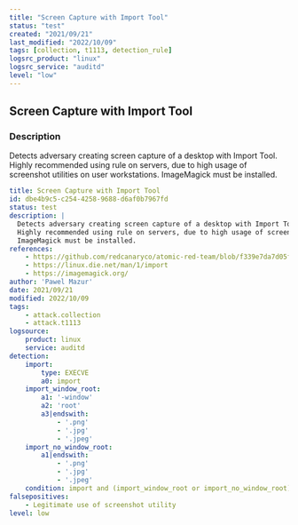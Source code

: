 ```yaml
---
title: "Screen Capture with Import Tool"
status: "test"
created: "2021/09/21"
last_modified: "2022/10/09"
tags: [collection, t1113, detection_rule]
logsrc_product: "linux"
logsrc_service: "auditd"
level: "low"
---
```


## Screen Capture with Import Tool

### Description

Detects adversary creating screen capture of a desktop with Import Tool.
Highly recommended using rule on servers, due to high usage of screenshot utilities on user workstations.
ImageMagick must be installed.


```yml
title: Screen Capture with Import Tool
id: dbe4b9c5-c254-4258-9688-d6af0b7967fd
status: test
description: |
  Detects adversary creating screen capture of a desktop with Import Tool.
  Highly recommended using rule on servers, due to high usage of screenshot utilities on user workstations.
  ImageMagick must be installed.
references:
    - https://github.com/redcanaryco/atomic-red-team/blob/f339e7da7d05f6057fdfcdd3742bfcf365fee2a9/atomics/T1113/T1113.md
    - https://linux.die.net/man/1/import
    - https://imagemagick.org/
author: 'Pawel Mazur'
date: 2021/09/21
modified: 2022/10/09
tags:
    - attack.collection
    - attack.t1113
logsource:
    product: linux
    service: auditd
detection:
    import:
        type: EXECVE
        a0: import
    import_window_root:
        a1: '-window'
        a2: 'root'
        a3|endswith:
            - '.png'
            - '.jpg'
            - '.jpeg'
    import_no_window_root:
        a1|endswith:
            - '.png'
            - '.jpg'
            - '.jpeg'
    condition: import and (import_window_root or import_no_window_root)
falsepositives:
    - Legitimate use of screenshot utility
level: low

```
